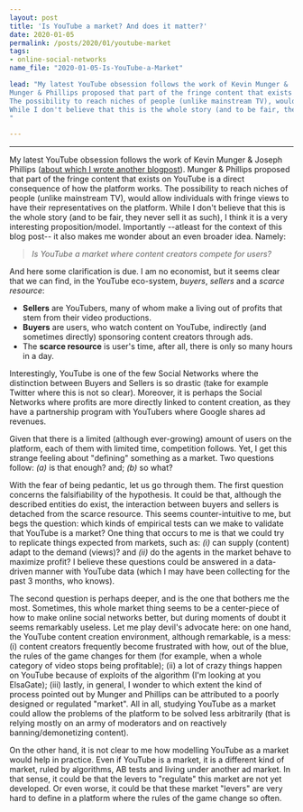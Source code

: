 ```yaml
---
layout: post
title: 'Is YouTube a market? And does it matter?'
date: 2020-01-05
permalink: /posts/2020/01/youtube-market
tags:
- online-social-networks
name_file: "2020-01-05-Is-YouTube-a-Market"

lead: "My latest YouTube obsession follows the work of Kevin Munger &  Joseph Phillips (about which I wrote another blogpost). 
Munger & Phillips proposed that part of the fringe content that exists on YouTube is a direct consequence of how the platform works.
The possibility to reach niches of people (unlike mainstream TV), would allow individuals with fringe views to have their representatives on the platform.
While I don't believe that this is the whole story (and to be fair, they never sell it as such), I think it is a very interesting proposition/model.
"

---
```


---

My latest YouTube obsession follows the work of Kevin Munger &  Joseph Phillips ([about which I wrote another blogpost](https://manoelhortaribeiro.github.io/posts/2019/10/comments-supply-and-demand)). 
Munger & Phillips proposed that part of the fringe content that exists on YouTube is a direct consequence of how the platform works.
The possibility to reach niches of people (unlike mainstream TV), would allow individuals with fringe views to have their representatives on the platform.
While I don't believe that this is the whole story (and to be fair, they never sell it as such), I think it is a very interesting proposition/model.
Importantly --atleast for the context of this blog post-- it also makes me wonder about an even broader idea. Namely: 

> *Is YouTube a market where content creators compete for users?* 

And here some clarification is due. 
I am no economist, but it seems clear that we can find, in the YouTube eco-system, *buyers*, *sellers* and a *scarce resource*:

- **Sellers** are YouTubers, many of whom make a living out of profits that stem from their video productions.
- **Buyers** are users, who watch content on YouTube, indirectly (and sometimes directly) sponsoring content creators through ads.
- The **scarce resource** is user's time, after all, there is only so many hours in a day.

Interestingly, YouTube is one of the few Social Networks where the distinction between Buyers and Sellers is so drastic (take for example Twitter where this is not so clear).
Moreover, it is perhaps the Social Networks where profits are more directly linked to content creation, as they have a partnership program with YouTubers where Google shares ad revenues.

Given that there is a limited (although ever-growing) amount of users on the platform, each of them with limited time, competition follows.
Yet, I get this strange feeling about "defining" something as a market. 
Two questions follow:
*(a)* is that enough? and;
*(b)* so what?

With the fear of being pedantic, let us go through them. 
The first question concerns the falsifiability of the hypothesis. 
It could be that, although the described entities do exist, the interaction between buyers and sellers is detached from the scarce resource.
This seems counter-intuitive to me, but begs the question: which kinds of empirical tests can we make to validate that YouTube is a market?
One thing that occurs to me is that we could try to replicate things expected from markets, such as: 
*(i)* can supply (content) adapt to the demand (views)? and 
*(ii)* do the agents in the market behave to maximize profit?
I believe these questions could be answered in a data-driven manner with YouTube data (which I may have been collecting for the past 3 months, who knows).

The second question is perhaps deeper, and is the one that bothers me the most.
Sometimes, this whole market thing seems to be a center-piece of how to make online social networks better, but during moments of doubt it seems remarkably useless.
Let me play devil's advocate here:
on one hand, the YouTube content creation environment, although remarkable, is a mess:
(i) content creators frequently become frustrated with how, out of the blue, the rules of the game changes for them (for example, when a whole category of video stops being profitable);
(ii) a lot of crazy things happen on YouTube because of exploits of the algorithm (I'm looking at you ElsaGate);
(iii) lastly, in general, I wonder to which extent the kind of process pointed out by Munger and Phillips can be attributed to a poorly designed or regulated "market".
All in all, studying YouTube as a market could allow the problems of the platform to be solved less arbitrarily (that is relying mostly on an army of moderators and on reactively banning/demonetizing content).

On the other hand, it is not clear to me how modelling YouTube as a market would help in practice. 
Even if YouTube is a market, it is a different kind of market, ruled by algorithms, AB tests and living under another ad market. In that sense, it could be that the levers to "regulate" this market are not yet developed.
Or even worse, it could be that these market "levers" are very hard to define in a platform where the rules of the game change so often.
